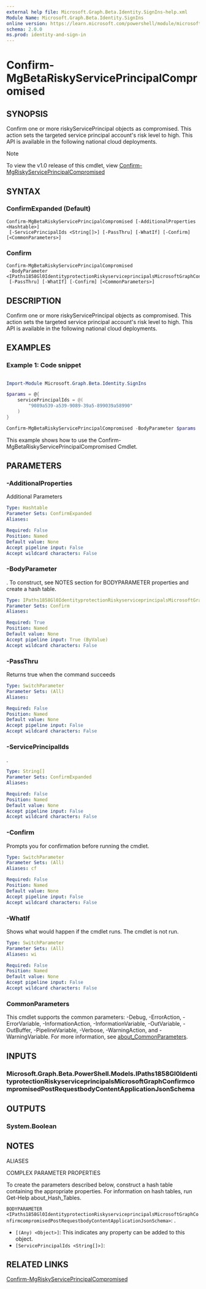 ```yaml
---
external help file: Microsoft.Graph.Beta.Identity.SignIns-help.xml
Module Name: Microsoft.Graph.Beta.Identity.SignIns
online version: https://learn.microsoft.com/powershell/module/microsoft.graph.beta.identity.signins/confirm-mgbetariskyserviceprincipalcompromised
schema: 2.0.0
ms.prod: identity-and-sign-in
---
```


# Confirm-MgBetaRiskyServicePrincipalCompromised

## SYNOPSIS
Confirm one or more riskyServicePrincipal objects as compromised.
This action sets the targeted service principal account's risk level to high.
This API is available in the following national cloud deployments.

> [!NOTE]
> To view the v1.0 release of this cmdlet, view [Confirm-MgRiskyServicePrincipalCompromised](/powershell/module/Microsoft.Graph.Identity.SignIns/Confirm-MgRiskyServicePrincipalCompromised?view=graph-powershell-1.0)

## SYNTAX

### ConfirmExpanded (Default)
```
Confirm-MgBetaRiskyServicePrincipalCompromised [-AdditionalProperties <Hashtable>]
 [-ServicePrincipalIds <String[]>] [-PassThru] [-WhatIf] [-Confirm] [<CommonParameters>]
```

### Confirm
```
Confirm-MgBetaRiskyServicePrincipalCompromised
 -BodyParameter <IPaths1858Gl0IdentityprotectionRiskyserviceprincipalsMicrosoftGraphConfirmcompromisedPostRequestbodyContentApplicationJsonSchema>
 [-PassThru] [-WhatIf] [-Confirm] [<CommonParameters>]
```

## DESCRIPTION
Confirm one or more riskyServicePrincipal objects as compromised.
This action sets the targeted service principal account's risk level to high.
This API is available in the following national cloud deployments.

## EXAMPLES
### Example 1: Code snippet

```powershell

Import-Module Microsoft.Graph.Beta.Identity.SignIns

$params = @{
	servicePrincipalIds = @(
		"9089a539-a539-9089-39a5-899039a58990"
	)
}

Confirm-MgBetaRiskyServicePrincipalCompromised -BodyParameter $params

```
This example shows how to use the Confirm-MgBetaRiskyServicePrincipalCompromised Cmdlet.


## PARAMETERS

### -AdditionalProperties
Additional Parameters

```yaml
Type: Hashtable
Parameter Sets: ConfirmExpanded
Aliases:

Required: False
Position: Named
Default value: None
Accept pipeline input: False
Accept wildcard characters: False
```

### -BodyParameter
.
To construct, see NOTES section for BODYPARAMETER properties and create a hash table.

```yaml
Type: IPaths1858Gl0IdentityprotectionRiskyserviceprincipalsMicrosoftGraphConfirmcompromisedPostRequestbodyContentApplicationJsonSchema
Parameter Sets: Confirm
Aliases:

Required: True
Position: Named
Default value: None
Accept pipeline input: True (ByValue)
Accept wildcard characters: False
```

### -PassThru
Returns true when the command succeeds

```yaml
Type: SwitchParameter
Parameter Sets: (All)
Aliases:

Required: False
Position: Named
Default value: None
Accept pipeline input: False
Accept wildcard characters: False
```

### -ServicePrincipalIds
.

```yaml
Type: String[]
Parameter Sets: ConfirmExpanded
Aliases:

Required: False
Position: Named
Default value: None
Accept pipeline input: False
Accept wildcard characters: False
```

### -Confirm
Prompts you for confirmation before running the cmdlet.

```yaml
Type: SwitchParameter
Parameter Sets: (All)
Aliases: cf

Required: False
Position: Named
Default value: None
Accept pipeline input: False
Accept wildcard characters: False
```

### -WhatIf
Shows what would happen if the cmdlet runs.
The cmdlet is not run.

```yaml
Type: SwitchParameter
Parameter Sets: (All)
Aliases: wi

Required: False
Position: Named
Default value: None
Accept pipeline input: False
Accept wildcard characters: False
```

### CommonParameters
This cmdlet supports the common parameters: -Debug, -ErrorAction, -ErrorVariable, -InformationAction, -InformationVariable, -OutVariable, -OutBuffer, -PipelineVariable, -Verbose, -WarningAction, and -WarningVariable. For more information, see [about_CommonParameters](http://go.microsoft.com/fwlink/?LinkID=113216).

## INPUTS

### Microsoft.Graph.Beta.PowerShell.Models.IPaths1858Gl0IdentityprotectionRiskyserviceprincipalsMicrosoftGraphConfirmcompromisedPostRequestbodyContentApplicationJsonSchema
## OUTPUTS

### System.Boolean
## NOTES

ALIASES

COMPLEX PARAMETER PROPERTIES

To create the parameters described below, construct a hash table containing the appropriate properties. For information on hash tables, run Get-Help about_Hash_Tables.


`BODYPARAMETER <IPaths1858Gl0IdentityprotectionRiskyserviceprincipalsMicrosoftGraphConfirmcompromisedPostRequestbodyContentApplicationJsonSchema>`: .
  - `[(Any) <Object>]`: This indicates any property can be added to this object.
  - `[ServicePrincipalIds <String[]>]`: 

## RELATED LINKS
[Confirm-MgRiskyServicePrincipalCompromised](/powershell/module/Microsoft.Graph.Identity.SignIns/Confirm-MgRiskyServicePrincipalCompromised?view=graph-powershell-1.0)
